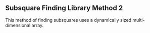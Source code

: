 ## Subsquare Finding Library Method 2

This method of finding subsquares uses a dynamically sized
multi-dimensional array.
